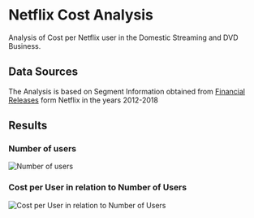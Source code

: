 # Netflix Cost Analysis
Analysis of Cost per Netflix user in the Domestic Streaming and DVD Business.

## Data Sources
The Analysis is based on Segment Information obtained from [Financial Releases](https://www.netflixinvestor.com/financials/quarterly-earnings/default.aspx) form Netflix in the years 2012-2018 

## Results
### Number of users
![Number of users]("./Nutzerzahlen.png")

### Cost per User in relation to Number of Users
![Cost per User in relation to Number of Users]("./Kosten.png")

